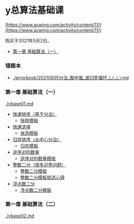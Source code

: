 # y总算法基础课
[https://www.acwing.com/activity/content/11/](https://www.acwing.com/activity/content/11/)

购买于2021年5月2日。

<!-- @import "[TOC]" {cmd="toc" depthFrom=3 depthTo=6 orderedList=false} -->

<!-- code_chunk_output -->

- [第一章 基础算法（一）](#第一章-基础算法一)

<!-- /code_chunk_output -->
### 错题本
- [./errorbook/20210505分治_取中值_递归死循环_l_r_i_j.md](./errorbook/20210505分治_取中值_递归死循环_l_r_i_j.md)

### 第一章 基础算法（一）
[./ybase01.md](./ybase01.md)

- [快速排序（基于分治）](./ybase01.md/#快速排序基于分治)
  - [快排模板](./ybase01.md/#快排模板)
- [快速选择](./ybase01.md/#快速选择)
  - [快选模板](./ybase01.md/#快选模板)
- [归并排序（从中心分治）](./ybase01.md/#归并排序从中心分治)
  - [归并模板](./ybase01.md/#归并模板)
- [逆序对的数量](./ybase01.md/#逆序对的数量)
  - [逆序对的数量模板](./ybase01.md/#逆序对的数量模板)
- [整数二分（很多边界问题）](./ybase01.md/#整数二分很多边界问题)
  - [整数二分模板](./ybase01.md/#整数二分模板)
  - [整数二分模板挑选心得](./ybase01.md/#整数二分模板挑选心得)
- [浮点数二分](./ybase01.md/#浮点数二分)
  - [浮点数二分模板](./ybase01.md/#浮点数二分模板)

### 第一章 基础算法（二）
[./ybase02.md](./ybase02.md)

